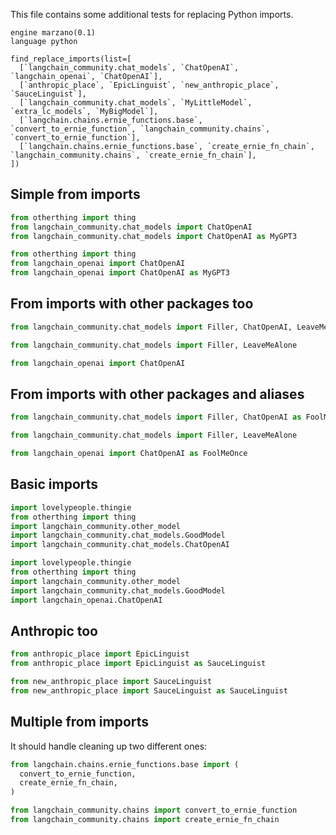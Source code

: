 This file contains some additional tests for replacing Python imports.

```grit
engine marzano(0.1)
language python

find_replace_imports(list=[
  [`langchain_community.chat_models`, `ChatOpenAI`, `langchain_openai`, `ChatOpenAI`],
  [`anthropic_place`, `EpicLinguist`, `new_anthropic_place`, `SauceLinguist`],
  [`langchain_community.chat_models`, `MyLittleModel`, `extra_lc_models`, `MyBigModel`],
  [`langchain.chains.ernie_functions.base`, `convert_to_ernie_function`, `langchain_community.chains`, `convert_to_ernie_function`],
  [`langchain.chains.ernie_functions.base`, `create_ernie_fn_chain`, `langchain_community.chains`, `create_ernie_fn_chain`],
])
```

## Simple from imports

```py
from otherthing import thing
from langchain_community.chat_models import ChatOpenAI
from langchain_community.chat_models import ChatOpenAI as MyGPT3
```

```py
from otherthing import thing
from langchain_openai import ChatOpenAI
from langchain_openai import ChatOpenAI as MyGPT3
```

## From imports with other packages too

```py
from langchain_community.chat_models import Filler, ChatOpenAI, LeaveMeAlone
```

```py
from langchain_community.chat_models import Filler, LeaveMeAlone

from langchain_openai import ChatOpenAI
```

## From imports with other packages and aliases

```py
from langchain_community.chat_models import Filler, ChatOpenAI as FoolMeOnce, LeaveMeAlone

```

```py
from langchain_community.chat_models import Filler, LeaveMeAlone

from langchain_openai import ChatOpenAI as FoolMeOnce
```

## Basic imports

```py
import lovelypeople.thingie
from otherthing import thing
import langchain_community.other_model
import langchain_community.chat_models.GoodModel
import langchain_community.chat_models.ChatOpenAI
```

```py
import lovelypeople.thingie
from otherthing import thing
import langchain_community.other_model
import langchain_community.chat_models.GoodModel
import langchain_openai.ChatOpenAI
```

## Anthropic too

```py
from anthropic_place import EpicLinguist
from anthropic_place import EpicLinguist as SauceLinguist
```

```py
from new_anthropic_place import SauceLinguist
from new_anthropic_place import SauceLinguist as SauceLinguist
```

## Multiple from imports

It should handle cleaning up two different ones:

```py
from langchain.chains.ernie_functions.base import (
  convert_to_ernie_function,
  create_ernie_fn_chain,
)
```

```py
from langchain_community.chains import convert_to_ernie_function
from langchain_community.chains import create_ernie_fn_chain
```
